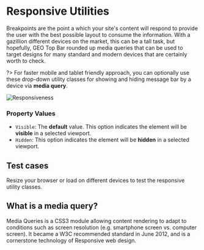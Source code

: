 # Responsive Utilities

Breakpoints are the point a which your site's content will respond to provide the user with the best possible layout to consume the information. With a gazillion different devices on the market, this can be a tall task, but hopefully, GEO Top Bar rounded up media queries that can be used to target designs for many standard and modern devices that are certainly worth to check.

?> For faster mobile and tablet friendly approach, you can optionally use these drop-down utility classes for showing and hiding message bar by a device via **media query**.

![Responsiveness](http://res.cloudinary.com/mypreview/image/upload/v1492888709/hide-message-bar-responsiveness_axrqtu.gif)

### Property Values

* ```Visible```:  The **default** value. This option indicates the element will be **visible** in a selected viewport.
* ```Hidden```: This option indicates the element will be **hidden** in a selected viewport.

## Test cases

Resize your browser or load on different devices to test the responsive utility classes.

## What is a media query?
Media Queries is a CSS3 module allowing content rendering to adapt to conditions such as screen resolution (e.g. smartphone screen vs. computer screen). It became a W3C recommended standard in June 2012, and is a cornerstone technology of Responsive web design.
